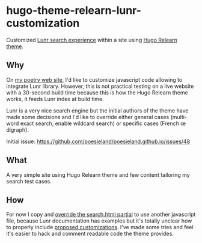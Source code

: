 # hugo-theme-relearn-lunr-customization
Customized [Lunr search experience](https://lunrjs.com/) within a site using [Hugo Relearn theme](https://mcshelby.github.io/hugo-theme-relearn/).

## Why

On [my poetry web site](https://poesieland.github.io/), I'd like to customize javascript code allowing to integrate Lunr library. However, this is not practical testing on a live website with a 30-second build time because this is how the Hugo Relearn theme works, it feeds Lunr index at build time.

Lunr is a very nice search engine but the initial authors of the theme have made some decisions and I'd like to override either general cases (multi-word exact search, enable wildcard search) or specific cases (French œ digraph).

Initial issue: https://github.com/poesieland/poesieland.github.io/issues/48

## What

A very simple site using Hugo Relearn theme and few content tailoring my search test cases. 

## How

For now I copy and [override the search.html partial](https://mcshelby.github.io/hugo-theme-relearn/configuration/sitemanagement/structure/index.html) to use another javascript file, because Lunr documentation has examples but it's totally unclear how to properly include [proposed customizations](https://lunrjs.com/guides/customising.html). I've made some tries and feel it's easier to hack and comment readable code the theme provides.


